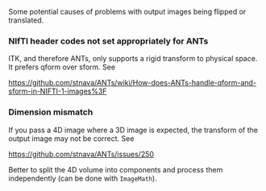 Some potential causes of problems with output images being flipped or translated.

### NIfTI header codes not set appropriately for ANTs

ITK, and therefore ANTs, only supports a rigid transform to physical space. It prefers qform over sform. See

https://github.com/stnava/ANTs/wiki/How-does-ANTs-handle-qform-and-sform-in-NIFTI-1-images%3F


### Dimension mismatch

If you pass a 4D image where a 3D image is expected, the transform of the output image may not be correct. See

https://github.com/stnava/ANTs/issues/250

Better to split the 4D volume into components and process them independently (can be done with `ImageMath`).